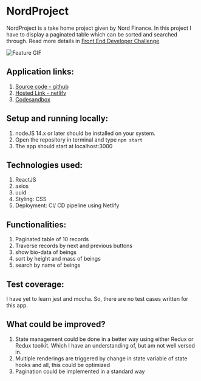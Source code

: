 # NordProject

NordProject is a take home project given by Nord Finance. In this project I have to display a paginated table which can be sorted and searched through. Read more details in [Front End Developer Challenge](https://github.com/sakshambhatt/NordProject02/blob/main/Front%20End%20Developer%20Challenge.md)

![Feature GIF](https://github.com/sakshambhatt/NordProject02/blob/main/public/NordProject.gif)

## Application links:

1. [Source code - github](https://github.com/sakshambhatt/NordProject02)
2. [Hosted Link - netlify](https://nord-project.netlify.app/)
3. [Codesandbox ](https://codesandbox.io/s/nordproject-q1vvj)

## Setup and running locally:
1. nodeJS 14.x or later should be installed on your system.
2. Open the repository in terminal and type `npm start`
3. The app should start at localhost:3000

## Technologies used:

1. ReactJS
2. axios
3. uuid
4. Styling: CSS
5. Deployment: CI/ CD pipeline using Netlify

## Functionalities:

1. Paginated table of 10 records
2. Traverse records by next and previous buttons
3. show bio-data of beings
4. sort by height and mass of beings
5. search by name of beings

## Test coverage:

I have yet to learn jest and mocha. So, there are no test cases written for this app.

## What could be improved?

1. State management could be done in a better way using either Redux or Redux toolkit. Which I have an understanding of, but am not well versed in.
2. Multiple renderings are triggered by change in state variable of state hooks and all, this could be optimized
3. Pagination could be implemented in a standard way
